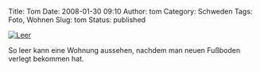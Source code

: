 Title: Tom
Date: 2008-01-30 09:10
Author: tom
Category: Schweden
Tags: Foto, Wohnen
Slug: tom
Status: published

[![Leer](/pic/tomstol_s.jpg "Leer")](/pic/tomstol_l.jpg)

So leer kann eine Wohnung aussehen, nachdem man neuen Fußboden verlegt
bekommen hat.

